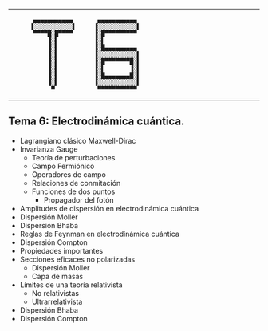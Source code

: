 
--------------------


           ▄▄▄▄▄▄▄▄▄▄▄       ▄▄▄▄▄▄▄▄▄▄▄
          ▐░░░░░░░░░░░▌     ▐░░░░░░░░░░░▌
           ▀▀▀▀█░█▀▀▀▀      ▐░█▀▀▀▀▀▀▀▀▀
               ▐░▌          ▐░▌
               ▐░▌          ▐░█▄▄▄▄▄▄▄▄▄
               ▐░▌          ▐░░░░░░░░░░░▌
               ▐░▌          ▐░█▀▀▀▀▀▀▀█░▌
               ▐░▌          ▐░▌       ▐░▌
               ▐░▌          ▐░█▄▄▄▄▄▄▄█░▌
               ▐░▌          ▐░░░░░░░░░░░▌
                ▀            ▀▀▀▀▀▀▀▀▀▀▀


--------------------

## Tema 6: Electrodinámica cuántica.

- Lagrangiano clásico Maxwell-Dirac
- Invarianza Gauge
	- Teoría de perturbaciones
	- Campo Fermiónico
	- Operadores de campo
	- Relaciones de conmitación
	- Funciones de dos puntos
		- Propagador del fotón
- Amplitudes de dispersión en electrodinámica cuántica
- Dispersión Moller
- Dispersión Bhaba
- Reglas de Feynman en electrodinámica cuántica
- Dispersión Compton
- Propiedades importantes
- Secciones eficaces no polarizadas
	- Dispersión Moller
	- Capa de masas
- Límites de una teoría relativista
	- No relativistas
	- Ultrarrelativista
- Dispersión Bhaba
- Dispersión Compton
